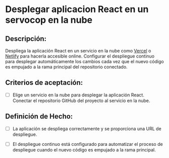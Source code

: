 # Desplegar aplicacion React en un servocop en la nube 

## Descripción:

Despliega la aplicación React en un servicio en la nube como [Vercel](https://vercel.com/) o [Netlify](https://www.netlify.com/) para hacerla accesible online. Configurar el despliegue continuo para desplegar automáticamente los cambios cada vez que el nuevo código es empujado a la rama principal del repositorio conectado.

## Criterios de aceptación:

- [ ] Elige un servicio en la nube para desplegar la aplicación React. Conectar el repositorio GitHub del proyecto al servicio en la nube.

## Definición de Hecho:

- [ ] La aplicación se despliega correctamente y se proporciona una URL de despliegue.

- [ ] El despliegue continuo está configurado para automatizar el proceso de despliegue cuando el nuevo código es empujado a la rama principal.